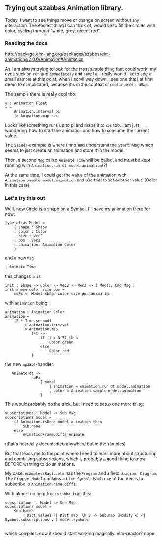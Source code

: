 ## Trying out szabbas Animation library.

Today, I want to see things move or change on screen without any interaction.
The easiest thing I can think of, would be to fill the circles with color, 
cycling through "white, grey, green, red".

### Reading the docs

http://package.elm-lang.org/packages/szabba/elm-animations/2.0.0/Animation#Animation

As I am always trying to look for the most simple thing that could work, my eyes stick on `run` and `immediately` and `sample`. I really would like to see a small sample at this point, when I scroll way down, I see one that I at first deem to complicated, because it's in the context of `continue` or `andMap`. 

The sample there is really cool tho:

```
y : Animation Float
y =
    Animation.interval pi
    |> Animation.map cos
```

Looks like something runs up to pi and maps it to `cos` too. I am just wondering, how to start the animation and how to consume the current value. 

The `Slider`-example is where I find and understand the `Start`-Msg which seems to just create an animation and store it in the model.

Then, a second `Msg` called `Animate Time` will be called, and must be kept running with `Animation.run dt model.animation`(?)

At the same time, I could get the value of the animation with `Animation.sample model.animation` and use that to set another value (Color in this case)

### Let's try this out

Well, now Circle is a shape on a Symbol, I'll save my animation there for now:

```
type alias Model =
    { shape : Shape
    , color : Color
    , size : Vec2
    , pos : Vec2
    , animation: Animation Color
    }
```

and a new `Msg`

   `| Animate Time`

this changes `init`

```
init : Shape -> Color -> Vec2 -> Vec2 -> ( Model, Cmd Msg )
init shape color size pos =
    noFx <| Model shape color size pos animation
```

with `animation` being:

```
animation : Animation Color
animation =
    (2 * Time.second)
        |> Animation.interval
        |> Animation.map
            (\t ->
                if (t < 0.5) then
                    Color.green
                else
                    Color.red
            )
```

the new `update`-handler:

```
   Animate dt ->
            noFx
                { model
                    | animation = Animation.run dt model.animation
                    , color = Animation.sample model.animation
                }
```

This would probably do the trick, but I need to setup one more thing:

```
subscriptions : Model -> Sub Msg
subscriptions model =
    if Animation.isDone model.animation then
        Sub.none
    else
        AnimationFrame.diffs Animate
```

(that's not really documented anywhere but in the samples)

But that leads me to the point where I need to learn more about structuring and combining subscriptions, which is probably a good thing to know BEFORE wanting to do animations. 

My case: `examples\Basic.elm` has the `Program` and a field `diagram: Diagram`.
The `Diagram.Model` contains a `List Symbol`. Each one of the needs to subscribe to `AnimationFrame.diffs`. 

With almost no help from `szabba`, i get this:

```
subscriptions : Model -> Sub Msg
subscriptions model =
    Sub.batch
        ( Dict.values <| Dict.map (\k v -> Sub.map (Modify k) <| Symbol.subscriptions v ) model.symbols
        )
```

which compiles. now it should start working magically. elm-reactor? nope.